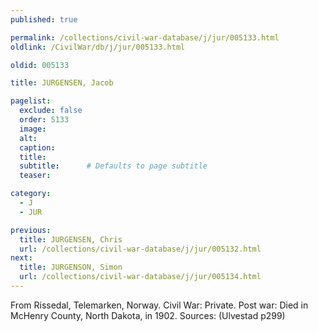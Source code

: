 ```yaml
---
published: true

permalink: /collections/civil-war-database/j/jur/005133.html
oldlink: /CivilWar/db/j/jur/005133.html

oldid: 005133

title: JURGENSEN, Jacob

pagelist:
  exclude: false
  order: 5133
  image: 
  alt:
  caption:
  title:
  subtitle:      # Defaults to page subtitle
  teaser:

category: 
  - J 
  - JUR

previous:
  title: JURGENSEN, Chris
  url: /collections/civil-war-database/j/jur/005132.html  
next:
  title: JURGENSON, Simon
  url: /collections/civil-war-database/j/jur/005134.html   
---
```

From Rissedal, Telemarken, Norway. Civil War: Private. Post war: Died in McHenry County, North Dakota, in 1902. Sources: (Ulvestad p299)